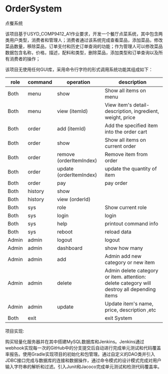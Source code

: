 # OrderSystem
 点餐系统

该项目基于USYD_COMP9412_A1作业要求，开发一个餐厅点菜系统，其中包含两类用户类型，消费者和管理人；消费者通过该系统完成查看菜品，添加菜品，修改菜品数量，移除菜品，订单支付和历史订单查询的功能；作为管理人可以修改菜品数据包含名称，价格，描述，配料和类型，删除菜品，添加类型和订单查询以及所有消费者的操作；

该项目无使用任何GUI库，采用命令行字符的形式调用系统功能其组成如下：

| role  | command | operation               | description                                                  |
| ----- | ------- | ----------------------- | ------------------------------------------------------------ |
| Both  | menu    | show                    | Show all items on menu                                       |
| Both  | menu    | view (itemId)           | View item's detail- description, ingredient, weight, price   |
| Both  | order   | add (itemId)            | Add the specified item into the order cart                   |
| Both  | order   | show                    | Show all items on current order                              |
| Both  | order   | remove (orderItemIndex) | Remove item from order                                       |
| Both  | order   | update (orderItemIndex) | update the quantity of item                                  |
| Both  | order   | pay                     | pay order                                                    |
| Both  | history | show                    |                                                              |
| Both  | history | view (orderId)          |                                                              |
| Both  | sys     | role                    | Show current role                                            |
| Both  | sys     | login                   | login                                                        |
| Both  | sys     | help                    | printout command info                                        |
| Both  | sys     | reboot                  | reload data                                                  |
| Admin | admin   | logout                  | logout                                                       |
| Admin | admin   | dashboard               | show how many                                                |
| Admin | admin   | add                     | Admin add new category or new item                           |
| Admin | admin   | delete                  | Admin delete category or item. attention: delete category will destroy all depending items |
| Admin | admin   | update                  | Update item's name, price, description ,etc                  |
| Both  | exit    |                         | exit System                                                  |

项目实现:

购买轻量化服务器并在其中搭建MySQL数据库和Jenkins。Jenkins通过webhook实现每一次的GitHub中的分支提交后自动进行完成单元测试和代码覆盖率报告。使用Gradle实现项目的初始化和包管理。通过自定义的DAO类并引入JDBC接口完成与数据库的连接和数据操作，通过命令模式的设计模式完成对用户输入字符串的解析和过滤。引入Junit和Jacoco完成单元测试和检测代码覆盖率。
